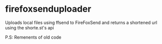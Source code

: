 # firefoxsenduploader
Uploads local files using ffsend to FireFoxSend and returns a shortened url using the shorte.st's api


P.S: Remenents of old code
